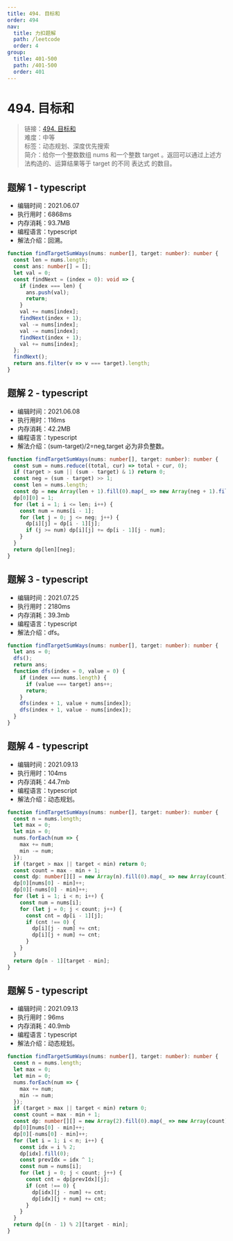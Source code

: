 ```yaml
---
title: 494. 目标和
order: 494
nav:
  title: 力扣题解
  path: /leetcode
  order: 4
group:
  title: 401-500
  path: /401-500
  order: 401
---
```


# 494. 目标和

> 链接：[494. 目标和](https://leetcode-cn.com/problems/target-sum/)  
> 难度：中等  
> 标签：动态规划、深度优先搜索  
> 简介：给你一个整数数组 nums 和一个整数 target 。返回可以通过上述方法构造的、运算结果等于 target 的不同 表达式 的数目。

## 题解 1 - typescript

- 编辑时间：2021.06.07
- 执行用时：6868ms
- 内存消耗：93.7MB
- 编程语言：typescript
- 解法介绍：回溯。

```typescript
function findTargetSumWays(nums: number[], target: number): number {
  const len = nums.length;
  const ans: number[] = [];
  let val = 0;
  const findNext = (index = 0): void => {
    if (index === len) {
      ans.push(val);
      return;
    }
    val += nums[index];
    findNext(index + 1);
    val -= nums[index];
    val -= nums[index];
    findNext(index + 1);
    val += nums[index];
  };
  findNext();
  return ans.filter(v => v === target).length;
}
```

## 题解 2 - typescript

- 编辑时间：2021.06.08
- 执行用时：116ms
- 内存消耗：42.2MB
- 编程语言：typescript
- 解法介绍：(sum-target)/2=neg,target 必为非负整数。

```typescript
function findTargetSumWays(nums: number[], target: number): number {
  const sum = nums.reduce((total, cur) => total + cur, 0);
  if (target > sum || (sum - target) & 1) return 0;
  const neg = (sum - target) >> 1;
  const len = nums.length;
  const dp = new Array(len + 1).fill(0).map(_ => new Array(neg + 1).fill(0));
  dp[0][0] = 1;
  for (let i = 1; i <= len; i++) {
    const num = nums[i - 1];
    for (let j = 0; j <= neg; j++) {
      dp[i][j] = dp[i - 1][j];
      if (j >= num) dp[i][j] += dp[i - 1][j - num];
    }
  }
  return dp[len][neg];
}
```

## 题解 3 - typescript

- 编辑时间：2021.07.25
- 执行用时：2180ms
- 内存消耗：39.3mb
- 编程语言：typescript
- 解法介绍：dfs。

```typescript
function findTargetSumWays(nums: number[], target: number): number {
  let ans = 0;
  dfs();
  return ans;
  function dfs(index = 0, value = 0) {
    if (index === nums.length) {
      if (value === target) ans++;
      return;
    }
    dfs(index + 1, value + nums[index]);
    dfs(index + 1, value - nums[index]);
  }
}
```

## 题解 4 - typescript

- 编辑时间：2021.09.13
- 执行用时：104ms
- 内存消耗：44.7mb
- 编程语言：typescript
- 解法介绍：动态规划。

```typescript
function findTargetSumWays(nums: number[], target: number): number {
  const n = nums.length;
  let max = 0;
  let min = 0;
  nums.forEach(num => {
    max += num;
    min -= num;
  });
  if (target > max || target < min) return 0;
  const count = max - min + 1;
  const dp: number[][] = new Array(n).fill(0).map(_ => new Array(count).fill(0));
  dp[0][nums[0] - min]++;
  dp[0][-nums[0] - min]++;
  for (let i = 1; i < n; i++) {
    const num = nums[i];
    for (let j = 0; j < count; j++) {
      const cnt = dp[i - 1][j];
      if (cnt !== 0) {
        dp[i][j - num] += cnt;
        dp[i][j + num] += cnt;
      }
    }
  }
  return dp[n - 1][target - min];
}
```

## 题解 5 - typescript

- 编辑时间：2021.09.13
- 执行用时：96ms
- 内存消耗：40.9mb
- 编程语言：typescript
- 解法介绍：动态规划。

```typescript
function findTargetSumWays(nums: number[], target: number): number {
  const n = nums.length;
  let max = 0;
  let min = 0;
  nums.forEach(num => {
    max += num;
    min -= num;
  });
  if (target > max || target < min) return 0;
  const count = max - min + 1;
  const dp: number[][] = new Array(2).fill(0).map(_ => new Array(count).fill(0));
  dp[0][nums[0] - min]++;
  dp[0][-nums[0] - min]++;
  for (let i = 1; i < n; i++) {
    const idx = i % 2;
    dp[idx].fill(0);
    const prevIdx = idx ^ 1;
    const num = nums[i];
    for (let j = 0; j < count; j++) {
      const cnt = dp[prevIdx][j];
      if (cnt !== 0) {
        dp[idx][j - num] += cnt;
        dp[idx][j + num] += cnt;
      }
    }
  }
  return dp[(n - 1) % 2][target - min];
}
```
